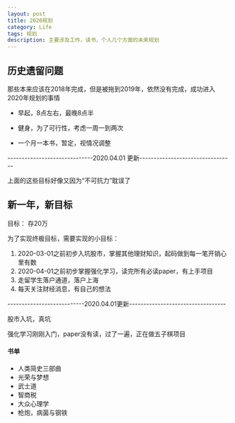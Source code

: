 ```yaml
---
layout: post
title: 2020规划
category: Life
tags: 规划
description: 主要涉及工作，读书，个人几个方面的未来规划
---
```


## 历史遗留问题

那些本来应该在2018年完成，但是被拖到2019年，依然没有完成，成功进入2020年规划的事情

- 早起，8点左右，最晚8点半
- 健身，为了可行性，考虑一周一到两次

- 一个月一本书，暂定，视情况调整

------------------------------2020.04.01 更新---------------------------------

上面的这些目标好像又因为“不可抗力”耽误了



## 新一年，新目标

目标： 存20万

为了实现终极目标，需要实现的小目标：

1. 2020-03-01之前初步入坑股市，掌握其他理财知识，起码做到每一笔开销心里有数
2. 2020-04-01之前初步掌握强化学习，读完所有必读paper，有上手项目
3. 走留学生落户通道，落户上海
4. 每天关注财经消息，有自己的想法

---------------------------2020.04.01更新----------------------------------

股市入坑，真坑

强化学习刚刚入门，paper没有读，过了一遍，正在做五子棋项目



#### 书单

- 人类简史三部曲
- 光荣与梦想
- 武士道
- 智商税
- 大众心理学
- 枪炮，病菌与钢铁